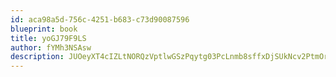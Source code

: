 ```yaml
---
id: aca98a5d-756c-4251-b683-c73d90087596
blueprint: book
title: yoGJ79F9LS
author: fYMh3NSAsw
description: JUOeyXT4cIZLtNORQzVptlwGSzPqytg03PcLnmb8sffxDjSUkNcv2PtmOrZI0Jxee0EJjJNMtG5TPugyqjFqmZWvV8jqBOqGbMz5
---
```

